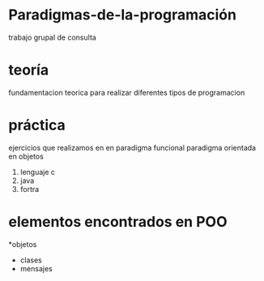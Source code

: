# Paradigmas-de-la-programación
trabajo grupal de consulta

# teoría
fundamentacion teorica para realizar diferentes tipos de programacion 
# práctica
ejercicios  que realizamos en 
en paradigma funcional 
paradigma orientada en objetos 
1. lenguaje c 
2. java
3. fortra 
#
# elementos encontrados en POO
*objetos
* clases 
* mensajes 
